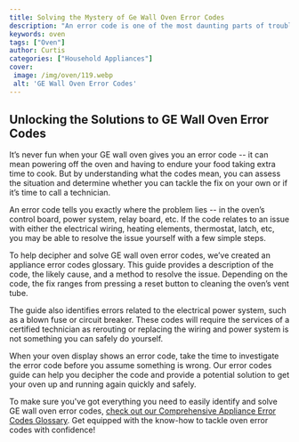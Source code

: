 ```yaml
---
title: Solving the Mystery of Ge Wall Oven Error Codes
description: "An error code is one of the most daunting parts of troubleshooting your appliance Dive into this blog post to decode Ge wall oven error codes and fix the issue"
keywords: oven
tags: ["Oven"]
author: Curtis
categories: ["Household Appliances"]
cover: 
 image: /img/oven/119.webp
 alt: 'GE Wall Oven Error Codes'
---
```

## Unlocking the Solutions to GE Wall Oven Error Codes

It’s never fun when your GE wall oven gives you an error code -- it can mean powering off the oven and having to endure your food taking extra time to cook. But by understanding what the codes mean, you can assess the situation and determine whether you can tackle the fix on your own or if it’s time to call a technician.

An error code tells you exactly where the problem lies -- in the oven’s control board, power system, relay board, etc. If the code relates to an issue with either the electrical wiring, heating elements, thermostat, latch, etc, you may be able to resolve the issue yourself with a few simple steps. 

To help decipher and solve GE wall oven error codes, we’ve created an appliance error codes glossary. This guide provides a description of the code, the likely cause, and a method to resolve the issue. Depending on the code, the fix ranges from pressing a reset button to cleaning the oven’s vent tube.

The guide also identifies errors related to the electrical power system, such as a blown fuse or circuit breaker. These codes will require the services of a certified technician as rerouting or replacing the wiring and power system is not something you can safely do yourself.

When your oven display shows an error code, take the time to investigate the error code before you assume something is wrong. Our error codes guide can help you decipher the code and provide a potential solution to get your oven up and running again quickly and safely.

To make sure you've got everything you need to easily identify and solve GE wall oven error codes, [check out our Comprehensive Appliance Error Codes Glossary](./error-codes/). Get equipped with the know-how to tackle oven error codes with confidence!
